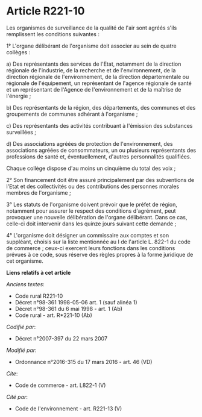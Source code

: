 # Article R221-10

Les organismes de surveillance de la qualité de l'air sont agréés s'ils remplissent les conditions suivantes : 

1° L'organe délibérant de l'organisme doit associer au sein de quatre collèges : 

a) Des représentants des services de l'Etat, notamment de la direction régionale de l'industrie, de la recherche et de
l'environnement, de la direction régionale de l'environnement, de la direction départementale ou régionale de l'équipement,
un représentant de l'agence régionale de santé et un représentant de l'Agence de l'environnement et de la maîtrise de
l'énergie ; 

b) Des représentants de la région, des départements, des communes et des groupements de communes adhérant à l'organisme ; 

c) Des représentants des activités contribuant à l'émission des substances surveillées ; 

d) Des associations agréées de protection de l'environnement, des associations agréées de consommateurs, un ou plusieurs
représentants des professions de santé et, éventuellement, d'autres personnalités qualifiées. 

Chaque collège dispose d'au moins un cinquième du total des voix ; 

2° Son financement doit être assuré principalement par des subventions de l'Etat et des collectivités ou des contributions
des personnes morales membres de l'organisme ; 

3° Les statuts de l'organisme doivent prévoir que le préfet de région, notamment pour assurer le respect des conditions
d'agrément, peut provoquer une nouvelle délibération de l'organe délibérant. Dans ce cas, celle-ci doit intervenir dans les
quinze jours suivant cette demande ; 

4° L'organisme doit désigner un commissaire aux comptes et son suppléant, choisis sur la liste mentionnée au I de l'article
L. 822-1 du code de commerce ; ceux-ci exercent leurs fonctions dans les conditions prévues à ce code, sous réserve des
règles propres à la forme juridique de cet organisme.

**Liens relatifs à cet article**

_Anciens textes_:

  - Code rural R221-10
  - Décret n°98-361 1998-05-06 art. 1 (sauf alinéa 1)
  - Décret n°98-361 du 6 mai 1998 - art. 1 (Ab)
  - Code rural - art. R*221-10 (Ab)

_Codifié par_:

  - Décret n°2007-397 du 22 mars 2007

_Modifié par_:

  - Ordonnance n°2016-315 du 17 mars 2016 - art. 46 (VD)

_Cite_:

  - Code de commerce - art. L822-1 (V)

_Cité par_:

  - Code de l'environnement - art. R221-13 (V)
